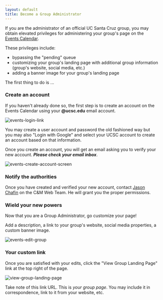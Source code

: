 ```yaml
---
layout: default
title: Become a Group Administrator
---
```


If you are the administrator of an official UC Santa Cruz group, you may obtain elevated privileges for administering your group's page on the [Events Calendar](https://calendar.ucsc.edu/).

These privileges include:

- bypassing the "pending" queue
- customizing your group's landing page with additional group information (group's website, social media, etc.)
- adding a banner image for your group's landing page

The first thing to do is ...

### Create an account

If you haven't already done so, the first step is to create an account on the Events Calendar using your **@ucsc.edu** email account.

![events-login-link](https://user-images.githubusercontent.com/1000543/221927507-b822298e-b9d8-4354-a45f-da0fee6da67f.png)

You may create a user account and password the old fashioned way but you may also "Login with Google" and select your UCSC account to create an account based on that information.

Once you create an account, you will get an email asking you to verify your new account. _**Please check your email inbox**_.

![events-create-account-screen](https://user-images.githubusercontent.com/1000543/221927726-750575da-1355-41e7-851c-fec49374ff2e.png)

### Notify the authorities

Once you have created and verified your new account, contact [Jason Chafin](https://campusdirectory.ucsc.edu/cd_detail?uid=jchafin) on the C&M Web Team. He will grant you the proper permissions.

### Wield your new powers

Now that you are a Group Administrator, go customize your page!

Add a description, a link to your group's website, social media properties, a custom banner image.

![events-edit-group](https://user-images.githubusercontent.com/1000543/221928054-bd6f6e7f-c1cf-4ba5-b67c-87c349f291cc.png)

### Your custom link

Once you are satisfied with your edits, click the "View Group Landing Page" link at the top right of the page.

![view-group-landing-page](https://user-images.githubusercontent.com/1000543/221928146-5280722a-7136-4e37-bbad-85aa6503e316.png)

Take note of this link URL. This is _your group page_. You may include it in correspondence, link to it from your website, etc.
